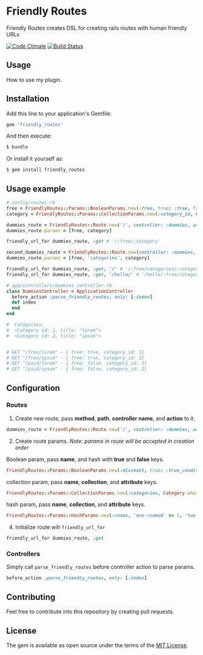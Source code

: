 # Friendly Routes
Friendly Routes creates DSL for creating rails routes with human friendly URLs

[![Code Climate](https://codeclimate.com/github/RoM4iK/friendly_routes/badges/gpa.svg)](https://codeclimate.com/github/RoM4iK/friendly_routes)
[![Build Status](https://travis-ci.org/RoM4iK/friendly_routes.svg?branch=master)](https://travis-ci.org/RoM4iK/friendly_routes)
## Usage
How to use my plugin.

## Installation
Add this line to your application's Gemfile:

```ruby
gem 'friendly_routes'
```

And then execute:
```bash
$ bundle
```

Or install it yourself as:
```bash
$ gem install friendly_routes
```
## Usage example

```ruby
# config/routes.rb
free = FriendlyRoutes::Params::BooleanParams.new(:free, true: :free, false: :paid)
category = FriendlyRoutes::Params::CollectionParams.new(:category_id, Category, :title)

dummies_route = FriendlyRoutes::Route.new('/', controller: :dummies, action: :index)
dummies_route.params = [free, category]

friendly_url_for dummies_route, :get # '/:free/:category'

second_dummies_route = FriendlyRoutes::Route.new(controller: :dummies, action: :index)
dummies_route.params = [free, 'categories', category]

friendly_url_for dummies_route, :get, '/' # '/:free/categories/:category'
friendly_url_for dummies_route, :get, '/hello/' # '/hello/:free/categories/:category'

# app/controllers/dummies_controller.rb
class DummiesController < ApplicationController
  before_action :parse_friendly_routes, only: [:index]
  def index
  end
end

#  Categories:
#  <Category id: 1, title: "lorem">
#  <Category id: 2, title: "ipsum">


# GET "/free/lorem" - { free: true, category_id: 1}
# GET "/free/ipsum" - { free: true, category_id: 2}
# GET "/paid/lorem" - { free: false, category_id: 1}
# GET "/paid/ipsum" - { free: false, category_id: 2}
```

## Configuration
### Routes

1. Create new route, pass **method**, **path**, **controller name**, and **action** to it.
```ruby
dummies_route = FriendlyRoutes::Route.new('/', controller: :dummies, action: :index)
```
2. Create route params. *Note: params in route will be accepted in creation order*

Boolean param, pass **name**, and hash with **true** and **false** keys.
```ruby
FriendlyRoutes::Params::BooleanParams.new(:discount, true: :true_condition, false: :false_condition)
```

collection param, pass **name**, **collection**, and **attribute** keys.
```ruby
FriendlyRoutes::Params::CollectionParams.new(:categories, Category.where(active: true), :title)
```

hash param, pass **name**, **collection**, and **attribute** keys.
```ruby
FriendlyRoutes::Params::HashParams.new(:rooms, 'one-roomed' => 1, 'two-roomed' => 2)
```
4. Initialize route wih `friendly_url_for`
```ruby
friendly_url_for dummies_route, :get
```

### Controllers
Simply call `parse_friendly_routes` before controller action to parse params.
```ruby
before_action :parse_friendly_routes, only: [:index]
```

## Contributing
Feel free to contribute into this repository by creating pull requests.

## License
The gem is available as open source under the terms of the [MIT License](http://opensource.org/licenses/MIT).
